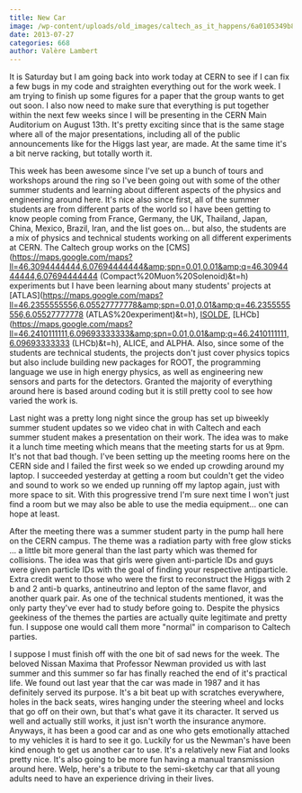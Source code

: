 ```yaml
---
title: New Car
image: /wp-content/uploads/old_images/caltech_as_it_happens/6a0105349b8251970b01901e7859c2970b.jpg
date: 2013-07-27
categories: 668
author: Valère Lambert
---
```



It is Saturday but I am going back into work today at CERN to see if I can fix a few bugs in my code and straighten everything out for the work week. I am trying to finish up some figures for a paper that the group wants to get out soon. I also now need to make sure that everything is put together within the next few weeks since I will be presenting in the CERN Main Auditorium on August 13th. It's pretty exciting since that is the same stage where all of the major presentations, including all of the public announcements like for the Higgs last year, are made. At the same time it's a bit nerve racking, but totally worth it.

This week has been awesome since I've set up a bunch of tours and workshops around the ring so I've been going out with some of the other summer students and learning about different aspects of the physics and engineering around here. It's nice also since first, all of the summer students are from different parts of the world so I have been getting to know people coming from France, Germany, the UK, Thailand, Japan, China, Mexico, Brazil, Iran, and the list goes on... but also, the students are a mix of physics and technical students working on all different experiments at CERN. The Caltech group works on the [CMS](https://maps.google.com/maps?ll=46.3094444444,6.07694444444&amp;spn=0.01,0.01&amp;q=46.3094444444,6.07694444444 (Compact%20Muon%20Solenoid)&amp;t=h) experiments but I have been learning about many students' projects at [ATLAS](https://maps.google.com/maps?ll=46.2355555556,6.05527777778&amp;spn=0.01,0.01&amp;q=46.2355555556,6.05527777778 (ATLAS%20experiment)&amp;t=h), [ISOLDE](https://en.wikipedia.org/wiki/On-Line_Isotope_Mass_Separator), [LHCb](https://maps.google.com/maps?ll=46.2410111111,6.09693333333&amp;spn=0.01,0.01&amp;q=46.2410111111,6.09693333333 (LHCb)&amp;t=h), ALICE, and ALPHA. Also, since some of the students are technical students, the projects don't just cover physics topics but also include building new packages for ROOT, the programming language we use in high energy physics, as well as engineering new sensors and parts for the detectors. Granted the majority of everything around here is based around coding but it is still pretty cool to see how varied the work is.

Last night was a pretty long night since the group has set up biweekly summer student updates so we video chat in with Caltech and each summer student makes a presentation on their work. The idea was to make it a lunch time meeting which means that the meeting starts for us at 9pm. It's not that bad though. I've been setting up the meeting rooms here on the CERN side and I failed the first week so we ended up crowding around my laptop. I succeeded yesterday at getting a room but couldn't get the video and sound to work so we ended up running off my laptop again, just with more space to sit. With this progressive trend I'm sure next time I won't just find a room but we may also be able to use the media equipment... one can hope at least.

After the meeting there was a summer student party in the pump hall here on the CERN campus. The theme was a radiation party with free glow sticks ... a little bit more general than the last party which was themed for collisions. The idea was that girls were given anti-particle IDs and guys were given particle IDs with the goal of finding your respective antiparticle. Extra credit went to those who were the first to reconstruct the Higgs with 2 b and 2 anti-b quarks, antineutrino and lepton of the same flavor, and another quark pair. As one of the technical students mentioned, it was the only party they've ever had to study before going to. Despite the physics geekiness of the themes the parties are actually quite legitimate and pretty fun. I suppose one would call them more "normal" in comparison to Caltech parties.

I suppose I must finish off with the one bit of sad news for the week. The beloved Nissan Maxima that Professor Newman provided us with last summer and this summer so far has finally reached the end of it's practical life. We found out last year that the car was made in 1987 and it has definitely served its purpose. It's a bit beat up with scratches everywhere, holes in the back seats, wires hanging under the steering wheel and locks that go off on their own, but that's what gave it its character. It served us well and actually still works, it just isn't worth the insurance anymore. Anyways, it has been a good car and as one who gets emotionally attached to my vehicles it is hard to see it go. Luckily for us the Newman's have been kind enough to get us another car to use. It's a relatively new Fiat and looks pretty nice. It's also going to be more fun having a manual transmission around here. Welp, here's a tribute to the semi-sketchy car that all young adults need to have an experience driving in their lives.

